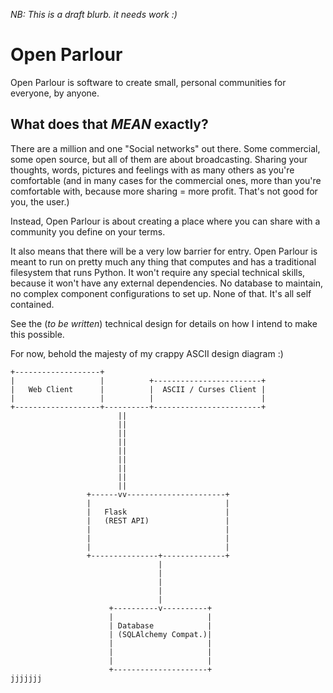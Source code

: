 _NB: This is a draft blurb. it needs work :)_

# Open Parlour

Open Parlour is software to create small, personal communities for everyone, by anyone.

## What does that *MEAN* exactly?

There are a million and one "Social networks" out there. Some commercial, some open source, but all of them are about broadcasting. Sharing your thoughts, words, pictures and feelings with as many others as you're comfortable (and in many cases for the commercial ones, more than you're comfortable with, because more sharing = more profit. That's not good for you, the user.)

Instead, Open Parlour is about creating a place where you can share with a community you define on your terms.

It also means that there will be a very low barrier for entry. Open Parlour is meant to run on pretty much any thing that computes and has a traditional filesystem that runs Python. It won't require any special technical skills, because it won't have any external dependencies. No database to maintain, no complex component configurations to set up. None of that. It's all self contained.

See the (_to be written_) technical design for details on how I intend to make this possible.

For now, behold the majesty of my crappy ASCII design diagram :)

```
+-------------------+
|                   |          +------------------------+
|   Web Client      |          |  ASCII / Curses Client |
|                   |          |                        |
+-------------------+----------+------------------------+
                        ||
                        ||
                        ||
                        ||
                        ||
                        ||
                        ||
                        ||
                        ||
                 +------vv----------------------+
                 |                              |
                 |   Flask                      |
                 |   (REST API)                 |
                 |                              |
                 |                              |
                 |                              |
                 +---------------+--------------+
                                 |
                                 |
                                 |
                                 |
                                 |
                      +----------v----------+
                      |                     |
                      | Database            |
                      | (SQLAlchemy Compat.)|
                      |                     |
                      |                     |
                      |                     |
                      +---------------------+
jjjjjjj
```
